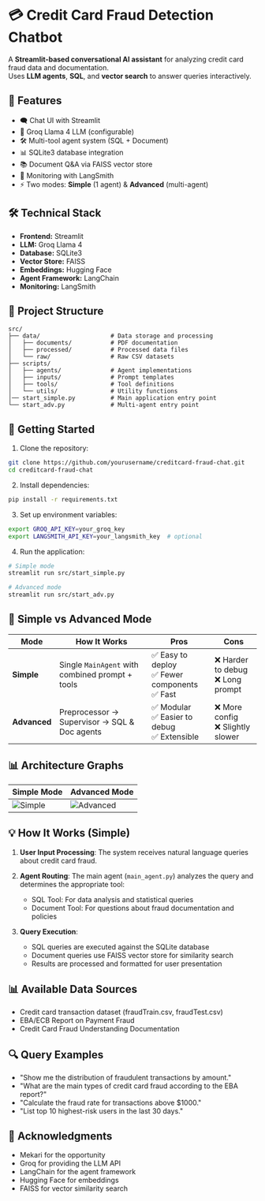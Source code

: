 # 💳 Credit Card Fraud Detection Chatbot

A **Streamlit-based conversational AI assistant** for analyzing credit card fraud data and documentation.  
Uses **LLM agents**, **SQL**, and **vector search** to answer queries interactively.


## 🌟 Features

- 🗨️ Chat UI with Streamlit
- 🧠 Groq Llama 4 LLM (configurable)
- 🛠 Multi-tool agent system (SQL + Document)
- 📊 SQLite3 database integration
- 📚 Document Q&A via FAISS vector store
- 🔎 Monitoring with LangSmith
- ⚡ Two modes: **Simple** (1 agent) & **Advanced** (multi-agent)

## 🛠 Technical Stack

- **Frontend:** Streamlit  
- **LLM:** Groq Llama 4  
- **Database:** SQLite3  
- **Vector Store:** FAISS  
- **Embeddings:** Hugging Face  
- **Agent Framework:** LangChain  
- **Monitoring:** LangSmith

## 📁 Project Structure

```
src/
├── data/                    # Data storage and processing
│   ├── documents/           # PDF documentation
│   ├── processed/           # Processed data files
│   └── raw/                 # Raw CSV datasets
├── scripts/
│   ├── agents/              # Agent implementations
│   ├── inputs/              # Prompt templates
│   ├── tools/               # Tool definitions
│   └── utils/               # Utility functions
│── start_simple.py          # Main application entry point
└── start_adv.py             # Multi-agent entry point
```

## 🚀 Getting Started

1. Clone the repository:
```bash
git clone https://github.com/yourusername/creditcard-fraud-chat.git
cd creditcard-fraud-chat
```

2. Install dependencies:
```bash
pip install -r requirements.txt
```

3. Set up environment variables:
```bash
export GROQ_API_KEY=your_groq_key
export LANGSMITH_API_KEY=your_langsmith_key  # optional
```

4. Run the application:
```bash
# Simple mode
streamlit run src/start_simple.py

# Advanced mode
streamlit run src/start_adv.py
```

## 🧠 Simple vs Advanced Mode

| Mode           | How It Works                                   | Pros                              | Cons                                |
|---------------|-----------------------------------------------|----------------------------------|------------------------------------|
| **Simple**    | Single `MainAgent` with combined prompt + tools | ✅ Easy to deploy<br>✅ Fewer components<br>✅ Fast | ❌ Harder to debug<br>❌ Long prompt |
| **Advanced**  | Preprocessor → Supervisor → SQL & Doc agents    | ✅ Modular<br>✅ Easier to debug<br>✅ Extensible | ❌ More config<br>❌ Slightly slower |

## 📊 Architecture Graphs

| Simple Mode | Advanced Mode |
|-------------|---------------|
| ![Simple](https://i.pinimg.com/474x/16/3d/cb/163dcb920d747eb5e11490f8551561b8.jpg) | ![Advanced](https://camo.githubusercontent.com/3396240bff15f09c0c6ab76bc471043812867b5d2ee8fc9588da0f3785b8feef/68747470733a2f2f692e70696e696d672e636f6d2f343734782f64342f63612f64332f64346361643363653832393165393735393633313036643665353966333239362e6a7067) |

## 💡 How It Works (Simple)

1. **User Input Processing**: The system receives natural language queries about credit card fraud.

2. **Agent Routing**: The main agent (`main_agent.py`) analyzes the query and determines the appropriate tool:
   - SQL Tool: For data analysis and statistical queries
   - Document Tool: For questions about fraud documentation and policies

3. **Query Execution**: 
   - SQL queries are executed against the SQLite database
   - Document queries use FAISS vector store for similarity search
   - Results are processed and formatted for user presentation

## 📊 Available Data Sources

- Credit card transaction dataset (fraudTrain.csv, fraudTest.csv)
- EBA/ECB Report on Payment Fraud
- Credit Card Fraud Understanding Documentation

## 🔍 Query Examples

- "Show me the distribution of fraudulent transactions by amount."
- "What are the main types of credit card fraud according to the EBA report?"
- "Calculate the fraud rate for transactions above $1000."
- "List top 10 highest-risk users in the last 30 days."

## 🙏 Acknowledgments

- Mekari for the opportunity
- Groq for providing the LLM API
- LangChain for the agent framework
- Hugging Face for embeddings
- FAISS for vector similarity search
